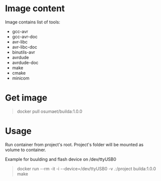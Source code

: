 # Image content
Image contains list of tools:
- gcc-avr
- gcc-avr-doc
- avr-libc
- avr-libc-doc
- binutils-avr
- avrdude
- avrdude-doc
- make
- cmake
- minicom

# Get image

> docker pull osumaet/builda:1.0.0

# Usage
Run container from project's root. Project's folder will be mounted as volume to container.

Example for buulding and flash device on /dev/ttyUSB0

> docker run --rm -it -i --device=/dev/ttyUSB0 -v .:/project builda:1.0.0 make

